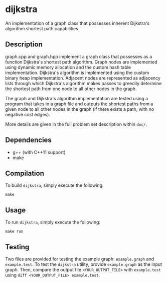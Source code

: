 # dijkstra

An implementation of a graph class that possesses inherent Dijkstra's algorithm
shortest path capabilities.

## Description

graph.cpp and graph.hpp implement a graph class that possesses as a function
Dijkstra's shortest path algorithm.  Graph nodes are implemented using
dynamic memory allocation and the custom hash table implementation.
Dijkstra's algorithm is implemented using the custom binary heap
implementation.  Adjacent nodes are represented as adjacency lists through
which Dijkstra's algorithm makes passes to greedily determine the shortest
path from one node to all other nodes in the graph.

The graph and Dijkstra's algorithm implementation are tested using a program
that takes in a graph file and outputs the shortest paths from a given node
to all other nodes in the graph (if there exists a path, with no negative cost
edges).


More details are given in the full problem set description within `doc/`.

## Dependencies

* g++ (with C++11 support)
* make

## Compilation

To build `dijkstra`, simply execute the following:

	make

## Usage

To run `dijkstra`, simply execute the following:

	make run

## Testing

Two files are provided for testing the example graph: `example.graph` and `example.test`.
To test the `dijkstra` utility, provide `example.graph` as the input graph.
Then, compare the output file `<YOUR_OUTPUT_FILE>` with `example.test` using `diff <YOUR_OUTPUT_FILE> example.test`.
